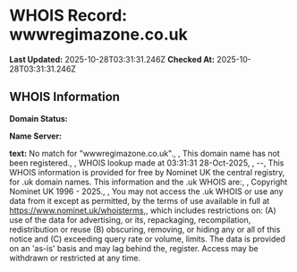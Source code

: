 # WHOIS Record: wwwregimazone.co.uk

**Last Updated:** 2025-10-28T03:31:31.246Z
**Checked At:** 2025-10-28T03:31:31.246Z

## WHOIS Information

**Domain Status:** 

**Name Server:** 

**text:** No match for "wwwregimazone.co.uk"., , This domain name has not been registered., , WHOIS lookup made at 03:31:31 28-Oct-2025, , --, This WHOIS information is provided for free by Nominet UK the central registry, for .uk domain names. This information and the .uk WHOIS are:, , Copyright Nominet UK 1996 - 2025., , You may not access the .uk WHOIS or use any data from it except as permitted, by the terms of use available in full at https://www.nominet.uk/whoisterms,, which includes restrictions on: (A) use of the data for advertising, or its, repackaging, recompilation, redistribution or reuse (B) obscuring, removing, or hiding any or all of this notice and (C) exceeding query rate or volume, limits. The data is provided on an 'as-is' basis and may lag behind the, register. Access may be withdrawn or restricted at any time.

